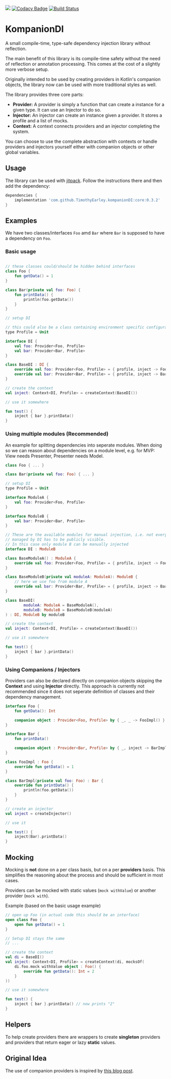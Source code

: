 [![](https://jitpack.io/v/TimothyEarley/kompanionDI.svg)](https://jitpack.io/#TimothyEarley/kompanionDI)
[![Codacy Badge](https://api.codacy.com/project/badge/Grade/e3fc6c5687bc4db5839b4ca5bf381f26)](https://www.codacy.com/app/TimothyEarley/kompanionDI?utm_source=github.com&amp;utm_medium=referral&amp;utm_content=TimothyEarley/kompanionDI&amp;utm_campaign=Badge_Grade)
[![Build Status](https://travis-ci.com/TimothyEarley/kompanionDI.svg?branch=master)](https://travis-ci.com/TimothyEarley/kompanionDI)

# KompanionDI

A small compile-time, type-safe dependency injection library without reflection.

The main benefit of this library is its compile-time safety without the need of reflection or annotation processing. This comes at the cost of a slightly more verbose setup.

Originally intended to be used by creating providers in Kotlin's companion objects, the library now can be used with more traditional styles as well.

The library provides three core parts:

- **Provider:** A provider is simply a function that can create a instance for a given type. It can use an Injector to do so.
- **Injector:** An injector can create an instance given a provider. It stores a profile and a list of mocks.
- **Context:** A context connects providers and an injector completing the system.

You can choose to use the complete abstraction with contexts or handle providers and injectors yourself either with companion objects or other global variables.


## Usage

The library can be used with [jitpack](https://jitpack.io). Follow the instructions there and then add the dependency:

```groovy
dependencies {
	implementation 'com.github.TimothyEarley.kompanionDI:core:0.3.2'
}
```

## Examples

We have two classes/interfaces `Foo` amd `Bar` where `Bar` is supposed to have a dependency on `Foo`.

### Basic usage
```kotlin

// these classes could/should be hidden behind interfaces
class Foo {
	fun getData() = 1
}

class Bar(private val foo: Foo) {
	fun printData() {
		println(foo.getData())
	}
}

// setup DI

// this could also be a class containing environment specific configuration
type Profile = Unit

interface DI {
	val foo: Provider<Foo, Profile>
	val bar: Provider<Bar, Profile>
}

class BaseDI : DI {
	override val foo: Provider<Foo, Profile> = { profile, inject -> Foo() }
	override val bar: Provider<Bar, Profile> = { profile, inject -> Bar(inject(foo)) }
}

// create the context
val inject: Context<DI, Profile> = createContext(BaseDI())

// use it somewhere

fun test() {
	inject { bar }.printData()
}
```

### Using multiple modules (Recommended)

An example for splitting dependencies into seperate modules. When doing so we can reason about dependencies on a module level, e.g. for MVP: View needs Presenter, Presenter needs Model.

```kotlin
class Foo { ... }

class Bar(private val foo: Foo) { ... }

// setup DI
type Profile = Unit

interface ModuleA {
	val foo: Provider<Foo, Profile>
}

interface ModuleB {
	val bar: Provider<Bar, Profile>
}

// These are the available modules for manual injection, i.e. not everything
// managed by DI has to be publicly visible.
// In this case only module B can be manually injected
interface DI : ModuleB

class BaseModuleA() : ModuleA {
	override val foo: Provider<Foo, Profile> = { profile, inject -> Foo() }
}

class BaseModuleB(private val moduleA: ModuleA): ModuleB {
	// here we use foo from module A
	override val bar: Provider<Bar, Profile> = { profile, inject -> Bar(inject(moduleA.foo)) }
}

class BaseDI(
		moduleA: ModuleA = BaseModuleA(),
		moduleB: ModuleB = BaseModuleB(moduleA)
) : DI, ModuleB by moduleB

// create the context
val inject: Context<DI, Profile> = createContext(BaseDI())

// use it somewhere

fun test() {
	inject { bar }.printData()
}
```

### Using Companions / Injectors

Providers can also be declared directly on companion objects skipping the **Context** and using **Injector** directly. This approach is currently not recommended since it does not seperate definition of classes and their dependency management.

```kotlin
interface Foo {
	fun getData(): Int

	companion object : Provider<Foo, Profile> by { _, _ -> FooImpl() }
}

interface Bar {
	fun printData()

	companion object : Provider<Bar, Profile> by { _, inject -> BarImpl(inject(Foo)) }
}

class FooImpl : Foo {
	override fun getData() = 1
}

class BarImpl(private val foo: Foo) : Bar {
	override fun printData() {
		println(foo.getData())
	}
}

// create an injector
val inject = createInjector()

// use it

fun test() {
	inject(Bar).printData()
}
```

## Mocking
Mocking is **not** done on a per class basis, but on a per **providers** basis. This simplifies the reasoning about the process and should be sufficient in most cases.

Providers can be mocked with static values (`mock withValue`) or another provider (`mock with`).

Example (based on the basic usage example)

```kotlin
// open up Foo (in actual code this should be an interface)
open class Foo {
	open fun getData() = 1
}

// Setup DI stays the same
// ...

// create the context
val di = BaseDI()
val inject: Context<DI, Profile> = createContext(di, mocksOf(
	di.foo.mock withValue object : Foo() {
		override fun getData(): Int = 2
	}
))

// use it somewhere

fun test() {
	inject { bar }.printData() // now prints "2"
}

```

## Helpers
To help create providers there are wrappers to create **singleton** providers and providers that return eager or lazy **static** values.

## Original Idea

The use of companion providers is inspired by [this blog post](https://blog.kotlin-academy.com/effective-java-in-kotlin-item-1-consider-static-factory-methods-instead-of-constructors-8d0d7b5814b2).
